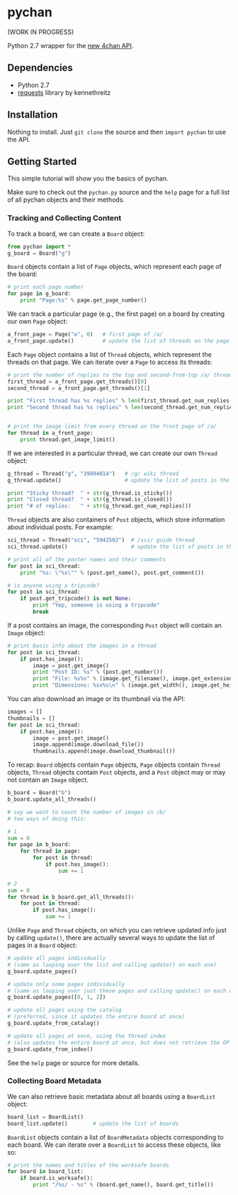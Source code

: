 pychan
======

(WORK IN PROGRESS)

Python 2.7 wrapper for the [new 4chan API](https://github.com/4chan/4chan-API).


Dependencies
------------

- Python 2.7
- [requests](https://github.com/kennethreitz/requests) library by kennethreitz


Installation
------------

Nothing to install. Just `git clone` the source and then `import pychan` to use
the API.


Getting Started
---------------

This simple tutorial will show you the basics of pychan. 

Make sure to check out the `pychan.py` source and the `help` page for a full list
of all pychan objects and their methods. 


### Tracking and Collecting Content ###

To track a board, we can create a `Board` object:

```python
from pychan import *
g_board = Board("g")
```


`Board` objects contain a list of `Page` objects, which represent each page
of the board:

```python
# print each page number
for page in g_board:
    print "Page:%s" % page.get_page_number()
```


We can track a particular page (e.g., the first page) on a board by
creating our own `Page` object:

```python
a_front_page = Page("a", 0)   # first page of /a/
a_front_page.update()         # update the list of threads on the page
```


Each `Page` object contains a list of `Thread` objects, which represent the
threads on that page. We can iterate over a `Page` to access its threads:

```python
# print the number of replies to the top and second-from-top /a/ threads
first_thread = a_front_page.get_threads()[0]
second_thread = a_front_page.get_threads()[1]

print "First thread has %s replies" % len(first_thread.get_num_replies())
print "Second thread has %s replies" % len(second_thread.get_num_replies())


# print the image limit from every thread on the front page of /a/
for thread in a_front_page:
    print thread.get_image_limit()
```


If we are interested in a particular thread, we can create our own `Thread`
object:

```python
g_thread = Thread("g", "39894014")   # /g/ wiki thread
g_thread.update()                    # update the list of posts in the thread

print "Sticky thread?  " + str(g_thread.is_sticky())
print "Closed thread?  " + str(g_thread.is_closed())
print "# of replies:   " + str(g_thread.get_num_replies())
```


`Thread` objects are also containers of `Post` objects, which store information
about individual posts. For example:

```python
sci_thread = Thread("sci", "5942502")  # /sci/ guide thread
sci_thread.update()                    # update the list of posts in the thread

# print all of the poster names and their comments
for post in sci_thread:
    print "%s: \"%s\"" % (post.get_name(), post.get_comment())

# is anyone using a tripcode?
for post in sci_thread:
    if post.get_tripcode() is not None:
        print "Yep, someone is using a tripcode"
        break
```


If a post contains an image, the corresponding `Post` object will contain an
`Image` object:

```python
# print basic info about the images in a thread
for post in sci_thread:
    if post.has_image():
        image = post.get_image()
        print "Post ID: %s" % (post.get_number())
        print "File: %s%s" % (image.get_filename(), image.get_extension())
        print "Dimensions: %sx%s\n" % (image.get_width(), image.get_height())
```


You can also download an image or its thumbnail via the API:

```python
images = []
thumbnails = []
for post in sci_thread:
    if post.has_image():
        image = post.get_image()
        image.append(image.download_file())
        thumbnails.append(image.download_thumbnail())
```


To recap: `Board` objects contain `Page` objects, `Page` objects contain
`Thread` objects, `Thread` objects contain `Post` objects, and a `Post` object
may or may not contain an `Image` object.

```python
b_board = Board("b")
b_board.update_all_threads()

# say we want to count the number of images in /b/
# two ways of doing this:

# 1
sum = 0
for page in b_board:
    for thread in page:
        for post in thread:
            if post.has_image():
                sum += 1

# 2
sum = 0
for thread in b_board.get_all_threads():
    for post in thread:
        if post.has_image():
            sum += 1
```


Unlike `Page` and `Thread` objects, on which you can retrieve updated info just
by calling `update()`, there are actually several ways to update the list of
pages in a `Board` object: 

```python
# update all pages individually
# (same as looping over the list and calling update() on each one)
g_board.update_pages()

# update only some pages individually
# (same as looping over just these pages and calling update() on each one)
g_board.update_pages([0, 1, 2])

# update all pages using the catalog 
# (preferred, since it updates the entire board at once)
g_board.update_from_catalog()

# update all pages at once, using the thread index
# (also updates the entire board at once, but does not retrieve the OP image)
g_board.update_from_index()
```


See the `help` page or source for more details.


### Collecting Board Metadata ###

We can also retrieve basic metadata about all boards using a `BoardList`
object:

```python
board_list = BoardList()
board_list.update()        # update the list of boards
```


`BoardList` objects contain a list of `BoardMetadata` objects corresponding
to each board. We can iterate over a `BoardList` to access these objects,
like so:

```python
# print the names and titles of the worksafe boards
for board in board_list:
    if board.is_worksafe():
        print "/%s/ - %s" % (board.get_name(), board.get_title())
```
